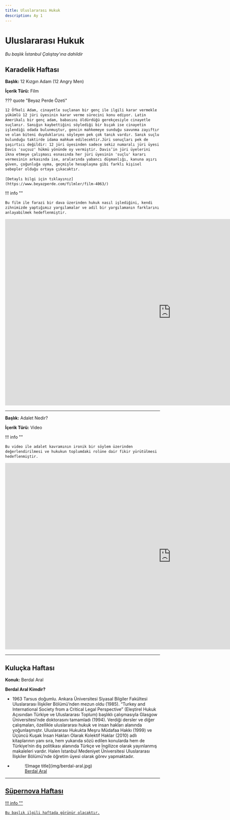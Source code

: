 ```yaml
---
title: Uluslararası Hukuk
description: Ay 1
---
```


# **Uluslararası Hukuk**

_Bu başlık İstanbul Çalıştay'ına dahildir_

## Karadelik Haftası

**Başlık:** 12 Kızgın Adam (12 Angry Men)

**İçerik Türü:** Film

??? quote "Beyaz Perde Özeti"

    12 Öfkeli Adam, cinayetle suçlanan bir genç ile ilgili karar vermekle yükümlü 12 jüri üyesinin karar verme sürecini konu ediyor. Latin Amerikalı bir genç adam, babasını öldürdüğü gerekçesiyle cinayetle suçlanır. Sanığın kaybettiğini söylediği bir bıçak ise cinayetin işlendiği odada bulunmuştur, gencin mahkemeye sunduğu savunma zayıftır ve olan biteni duyduklarını söyleyen pek çok tanık vardır. Sanık suçlu bulunduğu taktirde idama mahkum edilecektir.Jüri sonuçları pek de şaşırtıcı değildir: 12 jüri üyesinden sadece sekiz numaralı jüri üyesi Davis 'suçsuz' hükmü yönünde oy vermiştir. Davis’in jüri üyelerini ikna etmeye çalışması esnasında her jüri üyesinin 'suçlu' kararı vermesinin arkasında ise, aralarında yabancı düşmanlığı, kanuna aşırı güven, çoğunluğa uyma, geçmişle hesaplaşma gibi farklı kişisel sebepler olduğu ortaya çıkacaktır.

    [Detaylı bilgi için tıklayınız](https://www.beyazperde.com/filmler/film-4063/)

!!! info ""

    Bu film ile farazi bir dava üzerinden hukuk nasıl işlediğini, kendi zihnimizde yaptığımız yargılamalar ve adil bir yargılamanın farklarını anlayabilmek hedeflenmiştir.

<iframe width="1078" height="606" src="https://www.youtube.com/embed/D44CFR8VLVE?si=AXbZzV4Yv5eAkAiG" title="YouTube video player" frameborder="0" allow="accelerometer; autoplay; clipboard-write; encrypted-media; gyroscope; picture-in-picture; web-share" referrerpolicy="strict-origin-when-cross-origin" allowfullscreen></iframe>

---

**Başlık:** Adalet Nedir?

**İçerik Türü:** Video

!!! info ""

    Bu video ile adalet kavramının ironik bir söylem üzerinden değerlendirilmesi ve hukukun toplumdaki rolüne dair fikir yürütülmesi hedeflenmiştir.

<iframe width="1078" height="606" src="https://www.youtube.com/embed/OqPYjcV8BRo?si=4bEt75h6YGs4hj-O" title="YouTube video player" frameborder="0" allow="accelerometer; autoplay; clipboard-write; encrypted-media; gyroscope; picture-in-picture; web-share" referrerpolicy="strict-origin-when-cross-origin" allowfullscreen></iframe>

---

## Kuluçka Haftası

**Konuk:** Berdal Aral

**Berdal Aral Kimdir?**

<div class="grid cards" markdown>

- 1963 Tarsus doğumlu. Ankara Üniversitesi Siyasal Bilgiler Fakültesi Uluslararası İlişkiler Bölümü’nden mezun oldu (1985). “Turkey and International Society from a Critical Legal Perspective” (Eleştirel Hukuk Açısından Türkiye ve Uluslararası Toplum) başlıklı çalışmasıyla Glasgow Üniversitesi’nde doktorasını tamamladı (1994). Verdiği dersler ve diğer çalışmaları, özellikle uluslararası hukuk ve insan hakları alanında yoğunlaşmıştır. Uluslararası Hukukta Meşru Müdafaa Hakkı (1999) ve Üçüncü Kuşak İnsan Hakları Olarak Kolektif Haklar (2010) adlı kitaplarının yanı sıra, hem yukarıda sözü edilen konularda hem de Türkiye’nin dış politikası alanında Türkçe ve İngilizce olarak yayınlanmış makaleleri vardır. Halen İstanbul Medeniyet Üniversitesi Uluslararası İlişkiler Bölümü’nde öğretim üyesi olarak görev yapmaktadır.
- <figure markdown="span">
    ![Image title](img/berdal-aral.jpg)
    <figcaption><a href="https://www.linkedin.com/in/m-g%C3%BCrcan-karakas-521959163/?originalSubdomain=tr" target="_blank">Berdal Aral</figcaption>
  </figure>

</div>

---

## Süpernova Haftası

!!! info ""

    Bu başlık ilgili haftada görünür olacaktır.

<!--
??? travel "İstanbul"

??? travel "Konya"

??? travel "Antalya"

??? travel "Samsun"

??? travel "Sivas"
-->
